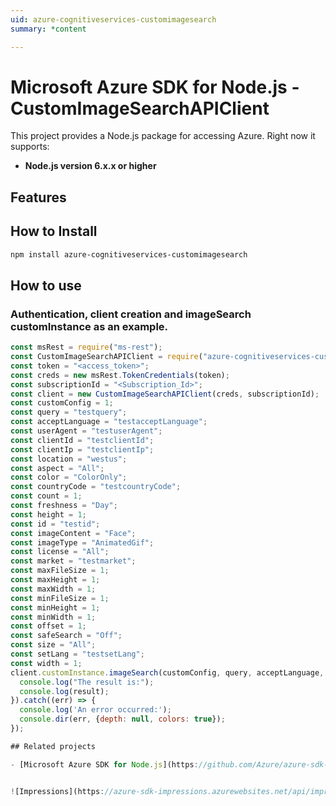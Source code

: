 ```yaml
---
uid: azure-cognitiveservices-customimagesearch
summary: *content

---
```

# Microsoft Azure SDK for Node.js - CustomImageSearchAPIClient
This project provides a Node.js package for accessing Azure. Right now it supports:
- **Node.js version 6.x.x or higher**

## Features


## How to Install

```bash
npm install azure-cognitiveservices-customimagesearch
```

## How to use

### Authentication, client creation and imageSearch customInstance as an example.

```javascript
const msRest = require("ms-rest");
const CustomImageSearchAPIClient = require("azure-cognitiveservices-customimagesearch");
const token = "<access_token>";
const creds = new msRest.TokenCredentials(token);
const subscriptionId = "<Subscription_Id>";
const client = new CustomImageSearchAPIClient(creds, subscriptionId);
const customConfig = 1;
const query = "testquery";
const acceptLanguage = "testacceptLanguage";
const userAgent = "testuserAgent";
const clientId = "testclientId";
const clientIp = "testclientIp";
const location = "westus";
const aspect = "All";
const color = "ColorOnly";
const countryCode = "testcountryCode";
const count = 1;
const freshness = "Day";
const height = 1;
const id = "testid";
const imageContent = "Face";
const imageType = "AnimatedGif";
const license = "All";
const market = "testmarket";
const maxFileSize = 1;
const maxHeight = 1;
const maxWidth = 1;
const minFileSize = 1;
const minHeight = 1;
const minWidth = 1;
const offset = 1;
const safeSearch = "Off";
const size = "All";
const setLang = "testsetLang";
const width = 1;
client.customInstance.imageSearch(customConfig, query, acceptLanguage, userAgent, clientId, clientIp, location, aspect, color, countryCode, count, freshness, height, id, imageContent, imageType, license, market, maxFileSize, maxHeight, maxWidth, minFileSize, minHeight, minWidth, offset, safeSearch, size, setLang, width).then((result) => {
  console.log("The result is:");
  console.log(result);
}).catch((err) => {
  console.log('An error occurred:');
  console.dir(err, {depth: null, colors: true});
});

## Related projects

- [Microsoft Azure SDK for Node.js](https://github.com/Azure/azure-sdk-for-node)


![Impressions](https://azure-sdk-impressions.azurewebsites.net/api/impressions/azure-sdk-for-node%2Flib%2Fservices%2FcognitiveServicesCustomImageSearch%2FREADME.png)
